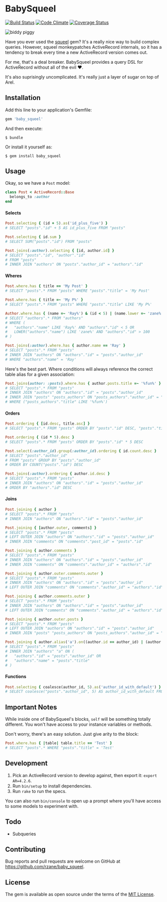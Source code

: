 # BabySqueel

[![Build Status](https://travis-ci.org/rzane/baby_squeel.svg?branch=master)](https://travis-ci.org/rzane/baby_squeel)
[![Code Climate](https://codeclimate.com/github/rzane/baby_squeel/badges/gpa.svg)](https://codeclimate.com/github/rzane/baby_squeel)
[![Coverage Status](https://coveralls.io/repos/github/rzane/baby_squeel/badge.svg?branch=master)](https://coveralls.io/github/rzane/baby_squeel?branch=master)

![biddy piggy](http://static.thefrisky.com/uploads/2010/07/01/pig_in_boots_070110_m.jpg)

Have you ever used the [squeel](https://github.com/activerecord-hackery/squeel) gem? It's a really nice way to build complex queries. However, squeel monkeypatches ActiveRecord internals, so it has a tendency to break every time a new ActiveRecord version comes out.

For me, that's a deal breaker. BabySqueel provides a query DSL for ActiveRecord without all of the evil :heart:.

It's also suprisingly uncomplicated. It's really just a layer of sugar on top of Arel.

## Installation

Add this line to your application's Gemfile:

```ruby
gem 'baby_squeel'
```

And then execute:

    $ bundle

Or install it yourself as:

    $ gem install baby_squeel

## Usage

Okay, so we have a `Post` model:

```ruby
class Post < ActiveRecord::Base
  belongs_to :author
end
```

#### Selects

```ruby
Post.selecting { (id + 5).as('id_plus_five') }
# SELECT "posts"."id" + 5 AS id_plus_five FROM "posts"

Post.selecting { id.sum }
# SELECT SUM("posts"."id") FROM "posts"

Post.joins(:author).selecting { [id, author.id] }
# SELECT "posts"."id", "author"."id"
# FROM "posts"
# INNER JOIN "authors" ON "posts"."author_id" = "authors"."id"
```

#### Wheres

```ruby
Post.where.has { title == 'My Post' }
# SELECT "posts".* FROM "posts" WHERE "posts"."title" = 'My Post'

Post.where.has { title =~ 'My P%' }
# SELECT "posts".* FROM "posts" WHERE "posts"."title" LIKE 'My P%'

Author.where.has { (name =~ 'Ray%') & (id < 5) | (name.lower =~ 'zane%') & (id > 100) }
# SELECT "authors".* FROM "authors"
# WHERE (
#   "authors"."name" LIKE 'Ray%' AND "authors"."id" < 5 OR
#   LOWER("authors"."name") LIKE 'zane%' AND "authors"."id" > 100
# )

Post.joins(:author).where.has { author.name == 'Ray' }
# SELECT "posts".* FROM "posts"
# INNER JOIN "authors" ON "authors"."id" = "posts"."author_id"
# WHERE "authors"."name" = 'Ray'
```

Here's the best part. Where conditions will always reference the correct table alias for a given association:

```ruby
Post.joins(author: :posts).where.has { author.posts.title =~ '%fun%' }
# SELECT "posts".* FROM "posts"
# INNER JOIN "authors" ON "authors"."id" = "posts"."author_id"
# INNER JOIN "posts" "posts_authors" ON "posts_authors"."author_id" = "authors"."id"
# WHERE ("posts_authors"."title" LIKE '%fun%')
```

#### Orders

```ruby
Post.ordering { [id.desc, title.asc] }
# SELECT "posts".* FROM "posts" ORDER BY "posts"."id" DESC, "posts"."title" ASC

Post.ordering { (id * 5).desc }
# SELECT "posts".* FROM "posts" ORDER BY "posts"."id" * 5 DESC

Post.select(:author_id).group(:author_id).ordering { id.count.desc }
# SELECT "posts"."author_id"
# FROM "posts" GROUP BY "posts"."author_id"
# ORDER BY COUNT("posts"."id") DESC

Post.joins(:author).ordering { author.id.desc }
# SELECT "posts".* FROM "posts"
# INNER JOIN "authors" ON "authors"."id" = "posts"."author_id"
# ORDER BY "authors"."id" DESC
```


#### Joins

```ruby
Post.joining { author }
# SELECT "posts".* FROM "posts"
# INNER JOIN "authors" ON "authors"."id" = "posts"."author_id"

Post.joining { [author.outer, comments] }
# SELECT "posts".* FROM "posts"
# LEFT OUTER JOIN "authors" ON "authors"."id" = "posts"."author_id"
# INNER JOIN "comments" ON "comments"."post_id" = "posts"."id"

Post.joining { author.comments }
# SELECT "posts".* FROM "posts"
# INNER JOIN "authors" ON "authors"."id" = "posts"."author_id"
# INNER JOIN "comments" ON "comments"."author_id" = "authors"."id"

Post.joining { author.outer.comments.outer }
# SELECT "posts".* FROM "posts"
# INNER JOIN "authors" ON "authors"."id" = "posts"."author_id"
# LEFT OUTER JOIN "comments" ON "comments"."author_id" = "authors"."id"

Post.joining { author.comments.outer }
# SELECT "posts".* FROM "posts"
# INNER JOIN "authors" ON "authors"."id" = "posts"."author_id"
# LEFT OUTER JOIN "comments" ON "comments"."author_id" = "authors"."id"

Post.joining { author.outer.posts }
# SELECT "posts".* FROM "posts"
# LEFT OUTER JOIN "authors" ON "authors"."id" = "posts"."author_id"
# INNER JOIN "posts" "posts_authors" ON "posts_authors"."author_id" = "authors"."id"

Post.joining { author.alias('a').on((author.id == author_id) | (author.name == title)) }
# SELECT "posts".* FROM "posts"
# INNER JOIN "authors" "a" ON (
#   "authors"."id" = "posts"."author_id" OR
#   "authors"."name" = "posts"."title"
# )
```

#### Functions

```ruby
Post.selecting { coalesce(author_id, 5).as('author_id_with_default') }
# SELECT coalesce("posts"."author_id", 5) AS author_id_with_default FROM "posts"
```

## Important Notes

While inside one of BabySqueel's blocks, `self` will be something totally different. You won't have access to your instance variables or methods.

Don't worry, there's an easy solution. Just give arity to the block:

```ruby
Post.where.has { |table| table.title == 'Test' }
# SELECT "posts".* WHERE "posts"."title" = 'Test'
```

## Development

1. Pick an ActiveRecord version to develop against, then export it: `export AR=4.2.6`.
2. Run `bin/setup` to install dependencies.
3. Run `rake` to run the specs.

You can also run `bin/console` to open up a prompt where you'll have access to some models to experiment with.

## Todo

+ Subqueries

## Contributing

Bug reports and pull requests are welcome on GitHub at https://github.com/rzane/baby_squeel.


## License

The gem is available as open source under the terms of the [MIT License](http://opensource.org/licenses/MIT).
